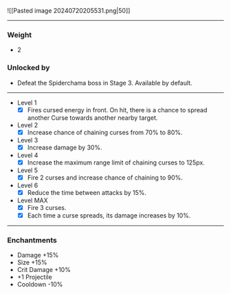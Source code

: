 
![[Pasted image 20240720205531.png|50]]

---
### Weight
- 2
### Unlocked by
- Defeat the Spiderchama boss in Stage 3. Available by default.
---
- Level 1
	- [x] Fires cursed energy in front. On hit, there is a chance to spread another Curse towards another nearby target.
- Level 2
	- [x] Increase chance of chaining curses from 70% to 80%.
- Level 3
	- [x] Increase damage by 30%.
- Level 4
	- [x] Increase the maximum range limit of chaining curses to 125px.
- Level 5
	- [x] Fire 2 curses and increase chance of chaining to 90%.
- Level 6
	- [x] Reduce the time between attacks by 15%.
- Level MAX
	- [x] Fire 3 curses. 
	- [x] Each time a curse spreads, its damage increases by 10%.
---
### Enchantments
- Damage +15%
- Size +15%
- Crit Damage +10%
- +1 Projectile
- Cooldown -10%